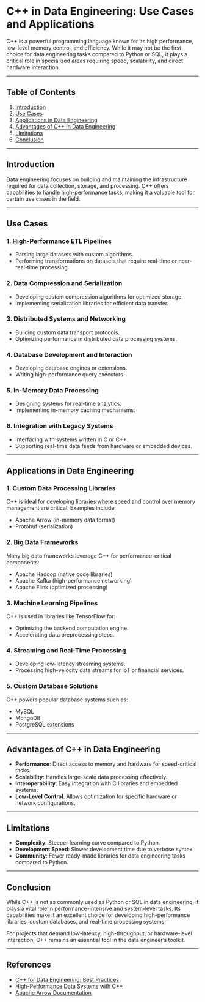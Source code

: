 # C++ in Data Engineering: Use Cases and Applications

C++ is a powerful programming language known for its high performance, low-level memory control, and efficiency. While it may not be the first choice for data engineering tasks compared to Python or SQL, it plays a critical role in specialized areas requiring speed, scalability, and direct hardware interaction.

---

## Table of Contents

1. [Introduction](#introduction)
2. [Use Cases](#use-cases)
3. [Applications in Data Engineering](#applications-in-data-engineering)
4. [Advantages of C++ in Data Engineering](#advantages-of-c-in-data-engineering)
5. [Limitations](#limitations)
6. [Conclusion](#conclusion)

---

## Introduction

Data engineering focuses on building and maintaining the infrastructure required for data collection, storage, and processing. C++ offers capabilities to handle high-performance tasks, making it a valuable tool for certain use cases in the field.

---

## Use Cases

### 1. **High-Performance ETL Pipelines**
   - Parsing large datasets with custom algorithms.
   - Performing transformations on datasets that require real-time or near-real-time processing.

### 2. **Data Compression and Serialization**
   - Developing custom compression algorithms for optimized storage.
   - Implementing serialization libraries for efficient data transfer.

### 3. **Distributed Systems and Networking**
   - Building custom data transport protocols.
   - Optimizing performance in distributed data processing systems.

### 4. **Database Development and Interaction**
   - Developing database engines or extensions.
   - Writing high-performance query executors.

### 5. **In-Memory Data Processing**
   - Designing systems for real-time analytics.
   - Implementing in-memory caching mechanisms.

### 6. **Integration with Legacy Systems**
   - Interfacing with systems written in C or C++.
   - Supporting real-time data feeds from hardware or embedded devices.

---

## Applications in Data Engineering

### 1. **Custom Data Processing Libraries**
C++ is ideal for developing libraries where speed and control over memory management are critical. Examples include:
- Apache Arrow (in-memory data format)
- Protobuf (serialization)

### 2. **Big Data Frameworks**
Many big data frameworks leverage C++ for performance-critical components:
- Apache Hadoop (native code libraries)
- Apache Kafka (high-performance networking)
- Apache Flink (optimized processing)

### 3. **Machine Learning Pipelines**
C++ is used in libraries like TensorFlow for:
- Optimizing the backend computation engine.
- Accelerating data preprocessing steps.

### 4. **Streaming and Real-Time Processing**
   - Developing low-latency streaming systems.
   - Processing high-velocity data streams for IoT or financial services.

### 5. **Custom Database Solutions**
C++ powers popular database systems such as:
- MySQL
- MongoDB
- PostgreSQL extensions

---

## Advantages of C++ in Data Engineering

- **Performance**: Direct access to memory and hardware for speed-critical tasks.
- **Scalability**: Handles large-scale data processing effectively.
- **Interoperability**: Easy integration with C libraries and embedded systems.
- **Low-Level Control**: Allows optimization for specific hardware or network configurations.

---

## Limitations

- **Complexity**: Steeper learning curve compared to Python.
- **Development Speed**: Slower development time due to verbose syntax.
- **Community**: Fewer ready-made libraries for data engineering tasks compared to Python.

---

## Conclusion

While C++ is not as commonly used as Python or SQL in data engineering, it plays a vital role in performance-intensive and system-level tasks. Its capabilities make it an excellent choice for developing high-performance libraries, custom databases, and real-time processing systems.

For projects that demand low-latency, high-throughput, or hardware-level interaction, C++ remains an essential tool in the data engineer’s toolkit.

---

## References

- [C++ for Data Engineering: Best Practices](https://cppreference.com)
- [High-Performance Data Systems with C++](https://opensourceforu.com)
- [Apache Arrow Documentation](https://arrow.apache.org)